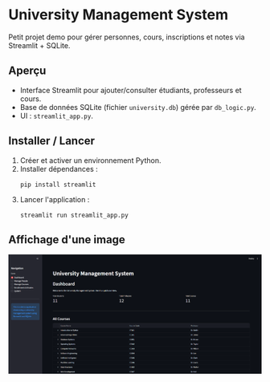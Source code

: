 # University Management System
Petit projet demo pour gérer personnes, cours, inscriptions et notes via Streamlit + SQLite.

## Aperçu
- Interface Streamlit pour ajouter/consulter étudiants, professeurs et cours.
- Base de données SQLite (fichier `university.db`) gérée par `db_logic.py`.
- UI : `streamlit_app.py`.

## Installer / Lancer
1. Créer et activer un environnement Python.
2. Installer dépendances :
   ```
   pip install streamlit
   ```
3. Lancer l'application :
   ```
   streamlit run streamlit_app.py
   ```

## Affichage d'une image
![Common mistakes](../../../Common_mistakes_img/img9.png)
